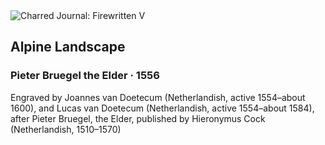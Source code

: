 <div class="artwork-of-the-day">
  <div class="container">
    <div class="img-wrapper">
      <img
        src="https://uploads8.wikiart.org/images/pieter-bruegel-the-elder/alpine-landscape-1556.jpg!Large.jpg"
        alt="Charred Journal: Firewritten V" />
    </div>
    <div class="artwork-detail">
      <div class="artwork-origin"> 
        <h2 class="artwork-name">Alpine Landscape</h2>
        <h3 class="artist">
          Pieter Bruegel the Elder
                    ·  1556
        </h3>
      </div>
      <p class="description">
        <span class="artwork-description-text ng-binding" ng-bind-html="viewModel.ArtworkOfTheDay.Description | unsafe">Engraved by Joannes van Doetecum (Netherlandish, active 1554–about 1600), and Lucas van Doetecum (Netherlandish, active 1554–about 1584), after Pieter Bruegel, the Elder, published by Hieronymus Cock (Netherlandish, 1510–1570)</span>
                        <div class="text-shadow-container ng-hide" ng-show="showShadow"></div>
      </p>
    </div>
  </div>

</div>
